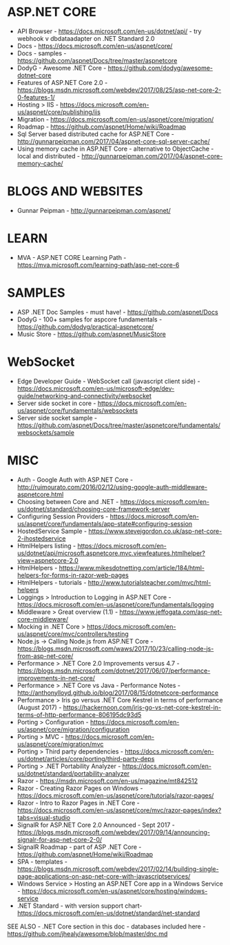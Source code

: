 # ASP.NET CORE
* API Browser - https://docs.microsoft.com/en-us/dotnet/api/ - try webhook v dbdataadapter on .NET Standard 2.0
* Docs - https://docs.microsoft.com/en-us/aspnet/core/
* Docs - samples - https://github.com/aspnet/Docs/tree/master/aspnetcore 
* DodyG - Awesome .NET Core - https://github.com/dodyg/awesome-dotnet-core
* Features of ASP.NET Core 2.0 - https://blogs.msdn.microsoft.com/webdev/2017/08/25/asp-net-core-2-0-features-1/
* Hosting > IIS - https://docs.microsoft.com/en-us/aspnet/core/publishing/iis
* Migration - https://docs.microsoft.com/en-us/aspnet/core/migration/
* Roadmap - https://github.com/aspnet/Home/wiki/Roadmap
* Sql Server based distributed cache for ASP.NET Core - http://gunnarpeipman.com/2017/04/aspnet-core-sql-server-cache/
* Using memory cache in ASP.NET Core - alternative to ObjectCache - local and distributed - http://gunnarpeipman.com/2017/04/aspnet-core-memory-cache/

# BLOGS AND WEBSITES
* Gunnar Peipman - http://gunnarpeipman.com/aspnet/

# LEARN
* MVA - ASP.NET CORE Learning Path - https://mva.microsoft.com/learning-path/asp-net-core-6

# SAMPLES
* ASP .NET Doc Samples - must have! - https://github.com/aspnet/Docs
* DodyG - 100+ samples for aspcore fundamentals - https://github.com/dodyg/practical-aspnetcore/
* Music Store - https://github.com/aspnet/MusicStore

# WebSocket
* Edge Developer Guide - WebSocket call (javascript client side) - https://docs.microsoft.com/en-us/microsoft-edge/dev-guide/networking-and-connectivity/websocket
* Server side socket in core - https://docs.microsoft.com/en-us/aspnet/core/fundamentals/websockets
* Server side socket sample - https://github.com/aspnet/Docs/tree/master/aspnetcore/fundamentals/websockets/sample

# MISC
* Auth - Google Auth with ASP.NET Core - http://ruimourato.com/2016/02/12/using-google-auth-middleware-aspnetcore.html
* Choosing between Core and .NET - https://docs.microsoft.com/en-us/dotnet/standard/choosing-core-framework-server
* Configuring Session Providers - https://docs.microsoft.com/en-us/aspnet/core/fundamentals/app-state#configuring-session
* HostedService Sample - https://www.stevejgordon.co.uk/asp-net-core-2-ihostedservice
* HtmlHelpers listing - https://docs.microsoft.com/en-us/dotnet/api/microsoft.aspnetcore.mvc.viewfeatures.htmlhelper?view=aspnetcore-2.0
* HtmlHelpers - https://www.mikesdotnetting.com/article/184/html-helpers-for-forms-in-razor-web-pages
* HtmlHelpers - tutorials - http://www.tutorialsteacher.com/mvc/html-helpers
* Loggings > Introduction to Logging in ASP.NET Core - https://docs.microsoft.com/en-us/aspnet/core/fundamentals/logging
* Middleware > Great overview (1.1) - https://www.jeffogata.com/asp-net-core-middleware/
* Mocking in .NET Core > https://docs.microsoft.com/en-us/aspnet/core/mvc/controllers/testing
* Node.js -> Calling Node.js from ASP.NET Core - https://blogs.msdn.microsoft.com/waws/2017/10/23/calling-node-js-from-asp-net-core/
* Performance > .NET Core 2.0 Improvements versus 4.7 - https://blogs.msdn.microsoft.com/dotnet/2017/06/07/performance-improvements-in-net-core/
* Performance > .NET Core vs Java - Performance Notes - http://anthonylloyd.github.io/blog/2017/08/15/dotnetcore-performance
* Performance > Iris go versus .NET Core Kestrel in terms of performance (August 2017) - https://hackernoon.com/iris-go-vs-net-core-kestrel-in-terms-of-http-performance-806195dc93d5
* Porting > Configuration - https://docs.microsoft.com/en-us/aspnet/core/migration/configuration
* Porting > MVC - https://docs.microsoft.com/en-us/aspnet/core/migration/mvc
* Porting > Third party dependencies - https://docs.microsoft.com/en-us/dotnet/articles/core/porting/third-party-deps
* Porting > .NET Portability Analyzer - https://docs.microsoft.com/en-us/dotnet/standard/portability-analyzer
* Razor - https://msdn.microsoft.com/en-us/magazine/mt842512
* Razor - Creating Razor Pages on Windows - https://docs.microsoft.com/en-us/aspnet/core/tutorials/razor-pages/
* Razor - Intro to Razor Pages in .NET Core - https://docs.microsoft.com/en-us/aspnet/core/mvc/razor-pages/index?tabs=visual-studio
* SignalR for ASP.NET Core 2.0 Announced - Sept 2017 - https://blogs.msdn.microsoft.com/webdev/2017/09/14/announcing-signalr-for-asp-net-core-2-0/
* SignalR Roadmap - part of ASP .NET Core - https://github.com/aspnet/Home/wiki/Roadmap
* SPA - templates - https://blogs.msdn.microsoft.com/webdev/2017/02/14/building-single-page-applications-on-asp-net-core-with-javascriptservices/
* Windows Service > Hosting an ASP.NET Core app in a Windows Service - https://docs.microsoft.com/en-us/aspnet/core/hosting/windows-service
* .NET Standard - with version support chart- https://docs.microsoft.com/en-us/dotnet/standard/net-standard 

SEE ALSO - .NET Core section in this doc - databases included here - https://github.com/jhealy/awesome/blob/master/dnc.md


